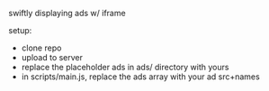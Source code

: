 swiftly displaying ads w/ iframe

setup:
- clone repo
- upload to server
- replace the placeholder ads in ads/ directory with yours
- in scripts/main.js, replace the ads array with your ad src+names